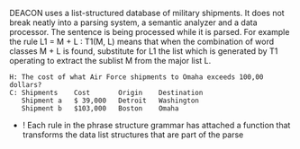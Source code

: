 DEACON uses a list-structured database of military shipments. It does not break neatly into a parsing system, a semantic analyzer and a data processor. The sentence is being processed while it is parsed. For example the rule L1 = M + L : T1(M, L) means that when the combination of word classes M + L is found, substitute for L1 the list which is generated by T1 operating to extract the sublist M from the major list L.

~~~
H: The cost of what Air Force shipments to Omaha exceeds 100,00 dollars?
C: Shipments    Cost       Origin    Destination
   Shipment a   $ 39,000   Detroit   Washington
   Shipment b   $103,000   Boston    Omaha
~~~

+ ! Each rule in the phrase structure grammar has attached a function that transforms the data list structures that are part of the parse